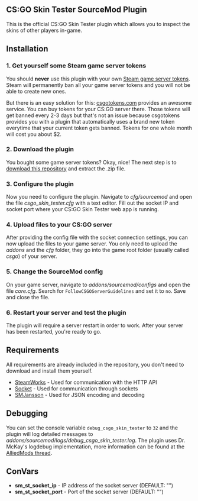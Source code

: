 ## CS:GO Skin Tester SourceMod Plugin

This is the official CS:GO Skin Tester plugin which allows you to inspect the skins of other players in-game.

## Installation

### 1. Get yourself some Steam game server tokens

You should **never** use this plugin with your own [Steam game server tokens](https://steamcommunity.com/dev/managegameservers). Steam will permanently ban all your game server tokens and you will not be able to create new ones.

But there is an easy solution for this: [csgotokens.com](https://csgotokens.com) provides an awesome service. You can buy tokens for your CS:GO server there. Those tokens will get banned every 2-3 days but that's not an issue because csgotokens provides you with a plugin that automatically uses a brand new token everytime that your current token gets banned. Tokens for one whole month will cost you about $2.

### 2. Download the plugin

You bought some game server tokens? Okay, nice! The next step is to [download this repository](https://github.com/chescos/csgo-skin-tester-sm/archive/master.zip) and extract the .zip file.

### 3. Configure the plugin

Now you need to configure the plugin. Navigate to *cfg/sourcemod* and open the file *csgo_skin_tester.cfg* with a text editor. Fill out the socket IP and socket port where your CS:GO Skin Tester web app is running.

### 4. Upload files to your CS:GO server

After providing the config file with the socket connection settings, you can now upload the files to your game server. You only need to upload the *addons* and the *cfg* folder, they go into the game root folder (usually called *csgo*) of your server.

### 5. Change the SourceMod config

On your game server, navigate to *addons/sourcemod/configs* and open the file *core.cfg*. Search for `FollowCSGOServerGuidelines` and set it to `no`. Save and close the file.

### 6. Restart your server and test the plugin

The plugin will require a server restart in order to work. After your server has been restarted, you're ready to go.

## Requirements

All requirements are already included in the repository, you don't need to download and install them yourself.

* [SteamWorks](https://forums.alliedmods.net/showthread.php?t=229556) - Used for communication with the HTTP API
* [Socket](https://forums.alliedmods.net/showthread.php?t=67640) - Used for communication through sockets
* [SMJansson](https://forums.alliedmods.net/showthread.php?t=184604) - Used for JSON encoding and decoding

## Debugging

You can set the console variable `debug_csgo_skin_tester` to `32` and the plugin will log detailed messages to *addons/sourcemod/logs/debug_csgo_skin_tester.log*. The plugin uses Dr. McKay's logdebug implementation, more information can be found at the [AlliedMods thread](https://forums.alliedmods.net/showthread.php?t=258855).

## ConVars

* **sm_st_socket_ip** - IP address of the socket server (DEFAULT: "")
* **sm_st_socket_port** - Port of the socket server (DEFAULT: "")
